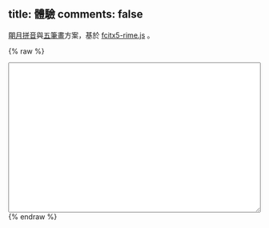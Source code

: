 title: 體驗
comments: false
---

[朙月拼音](https://github.com/rime/rime-luna-pinyin)與[五筆畫](https://github.com/rime/rime-stroke)方案，基於 [fcitx5-rime.js](https://github.com/rimeinn/fcitx5-rime.js) 。

{% raw %}
<script type="module">
  import { loadZip } from './dist/Fcitx5.js'
  loadZip('./rime.zip')
</script>
<div class="has-success">
  <textarea class="form-control" style="width: 100%; height: 300px"></textarea>
</div>
{% endraw %}
